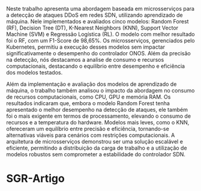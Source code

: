   Neste trabalho apresenta uma abordagem baseada em microsserviços para a detecção de ataques DDoS em redes SDN, utilizando aprendizado de máquina. Nele implementados e avaliados cinco modelos: Random Forest (RF), Decision Tree (DT), K-Nearest Neighbors (KNN), Support Vector Machine (SVM) e Regressão Logística (RL). O modelo com melhor resultado foi o RF, com um F1-Score de 98,65%. Os microsserviços, gerenciados pelo Kubernetes, permitiu a execução desses modelos sem impactar significativamente o desempenho do controlador ONOS. Além da precisão na detecção, nós destacamos a analise de consumo e recursos computacionais, destacando o equilíbrio entre desempenho e eficiência dos modelos testados.

  Além da implementação e avaliação dos modelos de aprendizado de máquina, o trabalho também analisou o impacto da abordagem no consumo de recursos computacionais, como CPU, GPU e memória RAM. Os resultados indicaram que, embora o modelo Random Forest tenha apresentado o melhor desempenho na detecção de ataques, ele também foi o mais exigente em termos de processamento, elevando o consumo de recursos e a temperatura do hardware. Modelos mais leves, como o KNN, ofereceram um equilíbrio entre precisão e eficiência, tornando-se alternativas viáveis para cenários com restrições computacionais. A arquitetura de microsserviços demonstrou ser uma solução escalável e eficiente, permitindo a distribuição da carga de trabalho e a utilização de modelos robustos sem comprometer a estabilidade do controlador SDN.

# SGR-Artigo
